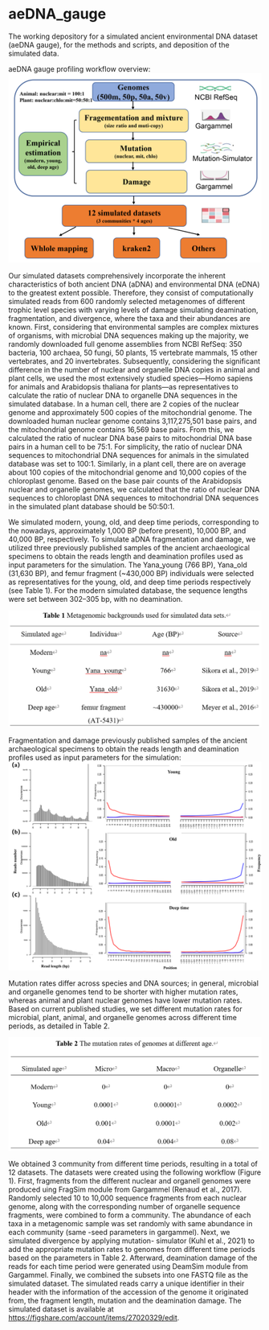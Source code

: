# aeDNA_gauge
The working depository for a simulated ancient environmental DNA dataset (aeDNA gauge), for the methods and scripts, and deposition of the simulated data.

aeDNA gauge profiling workflow overview:
![image](https://github.com/YCWangLab/aeDNA_gauge/blob/main/aeDNA%20gauge%20workflow%20overview.png)

Our simulated datasets comprehensively incorporate the inherent characteristics of both ancient DNA (aDNA) and environmental DNA (eDNA) to the greatest extent possible. Therefore, they consist of computationally simulated reads from 600 randomly selected metagenomes of different trophic level species with varying levels of damage simulating deamination, fragmentation, and divergence, where the taxa and their abundances are known. 
First, considering that environmental samples are complex mixtures of organisms, with microbial DNA sequences making up the majority, we randomly downloaded full genome assemblies from NCBI RefSeq: 350 bacteria, 100 archaea, 50 fungi, 50 plants, 15 vertebrate mammals, 15 other vertebrates, and 20 invertebrates. Subsequently, considering the significant difference in the number of nuclear and organelle DNA copies in animal and plant cells, we used the most extensively studied species—Homo sapiens for animals and Arabidopsis thaliana for plants—as representatives to calculate the ratio of nuclear DNA to organelle DNA sequences in the simulated database. In a human cell, there are 2 copies of the nuclear genome and approximately 500 copies of the mitochondrial genome. The downloaded human nuclear genome contains 3,117,275,501 base pairs, and the mitochondrial genome contains 16,569 base pairs. From this, we calculated the ratio of nuclear DNA base pairs to mitochondrial DNA base pairs in a human cell to be 75:1. For simplicity, the ratio of nuclear DNA sequences to mitochondrial DNA sequences for animals in the simulated database was set to 100:1.
Similarly, in a plant cell, there are on average about 100 copies of the mitochondrial genome and 10,000 copies of the chloroplast genome. Based on the base pair counts of the Arabidopsis nuclear and organelle genomes, we calculated that the ratio of nuclear DNA sequences to chloroplast DNA sequences to mitochondrial DNA sequences in the simulated plant database should be 50:50:1.


We simulated modern, young, old, and deep time periods, corresponding to the nowadays, approximately 1,000 BP (before present), 10,000 BP, and 40,000 BP, respectively. To simulate aDNA fragmentation and damage, we utilized three previously published samples of the ancient archaeological specimens to obtain the reads length and deamination profiles used as input parameters for the simulation. The Yana_young (766 BP), Yana_old (31,630 BP), and femur fragment (~430,000 BP) individuals were selected as representatives for the young, old, and deep time periods respectively (see Table 1). For the modern simulated database, the sequence lengths were set between 302–305 bp, with no deamination.

![image](https://github.com/YCWangLab/aeDNA_gauge/blob/main/Table%201%20Metagenomic%20backgrounds%20used%20for%20simulated%20data%20sets.png)

Fragmentation and damage previously published samples of the ancient archaeological specimens to obtain the reads length and deamination profiles used as input parameters for the simulation:
![image](https://github.com/YCWangLab/aeDNA_gauge/blob/main/Fragmentation%20and%20damage%20previously%20published%20samples%20of%20the%20ancient%20archaeological%20specimens%20to%20obtain%20the%20reads%20length%20and%20deamination%20profiles%20used%20as%20input%20parameters%20for%20the%20simulation.png)


Mutation rates differ across species and DNA sources; in general, microbial and organelle genomes tend to be shorter with higher mutation rates, whereas animal and plant nuclear genomes have lower mutation rates. Based on current published studies, we set different mutation rates for microbial, plant, animal, and organelle genomes across different time periods, as detailed in Table 2.

![image](https://github.com/YCWangLab/aeDNA_gauge/blob/main/Table%202%20The%20mutation%20rates%20of%20genomes%20at%20different%20age.png)



We obtained 3 community from different time periods, resulting in a total of 12 datasets. The datasets were created using the following workflow (Figure 1). First, fragments from the different nuclear and organell genomes were produced uing FragSim module from Gargammel (Renaud et al., 2017).  Randomly selected 10 to 10,000 sequence fragments from each nuclear genome, along with the corresponding number of organelle sequence fragments, were combined to form a community. The abundance of each taxa in a metagenomic sample was set randomly with same abundance in each community (same -seed parameters in gargammel). Next, we simulated divergence by applying mutation- simulator (Kuhl et al., 2021) to add the appropriate mutation rates to genomes from different time periods based on the parameters in Table 2. Afterward, deamination damage of the reads for each time period were generated using DeamSim module from Gargammel. Finally, we combined the subsets into one FASTQ file as the simulated dataset. The simulated reads carry a unique identifier in their header with the information of the accession of the genome it originated from, the fragment length, mutation and the deamination damage. 
The simulated dataset is available at https://figshare.com/account/items/27020329/edit.
